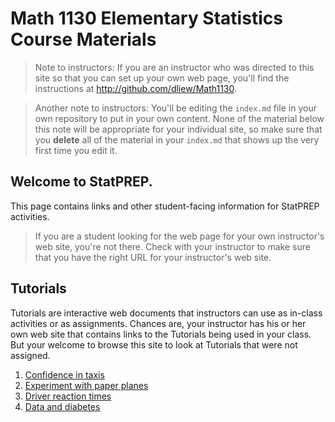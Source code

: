 # Math 1130 Elementary Statistics Course Materials

> Note to instructors: If you are an instructor who was directed to this site so that you can set up your own web page, you'll find the instructions at <http://github.com/dliew/Math1130>. 

> Another note to instructors: You'll be editing the `index.md` file in your own repository to put in your own content. None of the material below this note will be appropriate for your individual site, so make sure that you **delete** all of the material in your `index.md` that shows up the very first time you edit it.

## Welcome to StatPREP. 

This page contains links and other student-facing information for StatPREP activities.

> If you are a student looking for the web page for your own instructor's web site, you're not there. Check with your instructor to make sure that you have the right URL for your instructor's web site.

## Tutorials

Tutorials are interactive web documents that instructors can use as in-class activities or as assignments. Chances are, your instructor has his or her own web site that contains links to the Tutorials being used in your class. But your welcome to browse this site to look at Tutorials that were not assigned.

1. [Confidence in taxis](https://dtkaplan.shinyapps.io/Confidence_in_Taxis/)
2. [Experiment with paper planes](https://dtkaplan.shinyapps.io/Paper_planes/)
3. [Driver reaction times](http://dtkaplan.shinyapps.io/Traffic_signs)
4. [Data and diabetes](https://dtkaplan.shinyapps.io/Diabetes/)

